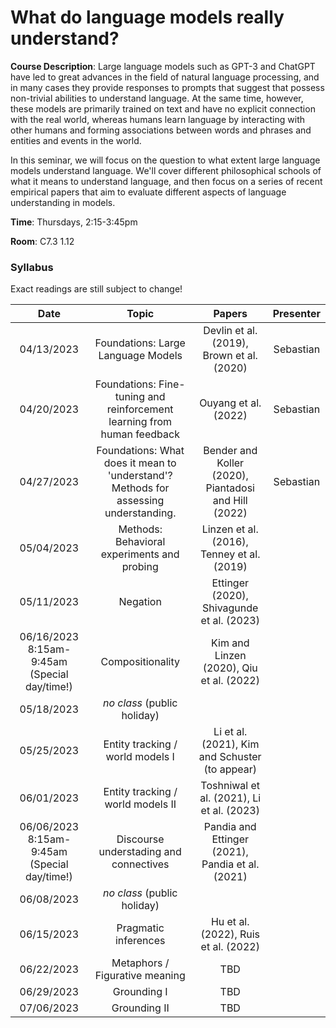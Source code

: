 # What do language models really understand?

**Course Description**: Large language models such as GPT-3 and ChatGPT have led to great advances in the field of natural language processing, and in many cases they provide responses to prompts that suggest that possess non-trivial abilities to understand language. At the same time, however, these models are primarily trained on text and have no explicit connection with the real world, whereas humans learn language by interacting with other humans and forming associations between words and phrases and entities and events in the world.

In this seminar, we will focus on the question to what extent large language models understand language. We'll cover different philosophical schools of what it means to understand language, and then focus on a series of recent empirical papers that aim to evaluate different aspects of language understanding in models.

**Time**: Thursdays, 2:15-3:45pm

**Room**: C7.3 1.12

### Syllabus

Exact readings are still subject to change!

|    Date    |                                         Topic                                        |                        Papers                        | Presenter |
|:----------:|:------------------------------------------------------------------------------------:|:----------------------------------------------------:|:---------:|
| 04/13/2023 |                          Foundations: Large Language Models                          |       Devlin et al. (2019), Brown et al. (2020)      | Sebastian |
| 04/20/2023 |        Foundations: Fine-tuning and reinforcement learning from human feedback       |                 Ouyang et al. (2022)                 | Sebastian |
| 04/27/2023 | Foundations: What does it mean to 'understand'? Methods for assessing understanding. | Bender and Koller (2020), Piantadosi and Hill (2022) | Sebastian |
| 05/04/2023 |                      Methods: Behavioral experiments and probing                     |      Linzen et al. (2016), Tenney et al. (2019)      |           |
| 05/11/2023 |                     Negation                     |      Ettinger (2020), Shivagunde et al. (2023)      |           |
| 06/16/2023 8:15am-9:45am (Special day/time!) |                     Compositionality                     |      Kim and Linzen (2020), Qiu et al. (2022)     |           |
| 05/18/2023 |                        _no class_ (public holiday)                  |         |           |
| 05/25/2023 |                      Entity tracking / world models I                       |      Li et al. (2021), Kim and Schuster (to appear)    |           |
| 06/01/2023 |                        Entity tracking / world models II                    |   Toshniwal et al. (2021), Li et al. (2023)      |           |
| 06/06/2023  8:15am-9:45am  (Special day/time!) |  Discourse understading and connectives                                   |   Pandia and Ettinger (2021), Pandia et al. (2021)       |           |
| 06/08/2023 |                      _no class_ (public holiday)                    |        |           |
| 06/15/2023 |                        Pragmatic inferences                   |  Hu et al. (2022), Ruis et al. (2022)        |           |
| 06/22/2023 |                       Metaphors / Figurative meaning                       | TBD     |           |
| 06/29/2023 |                        Grounding I             |   TBD     |           |
| 07/06/2023 |                        Grounding II            |  TBD   |           |




